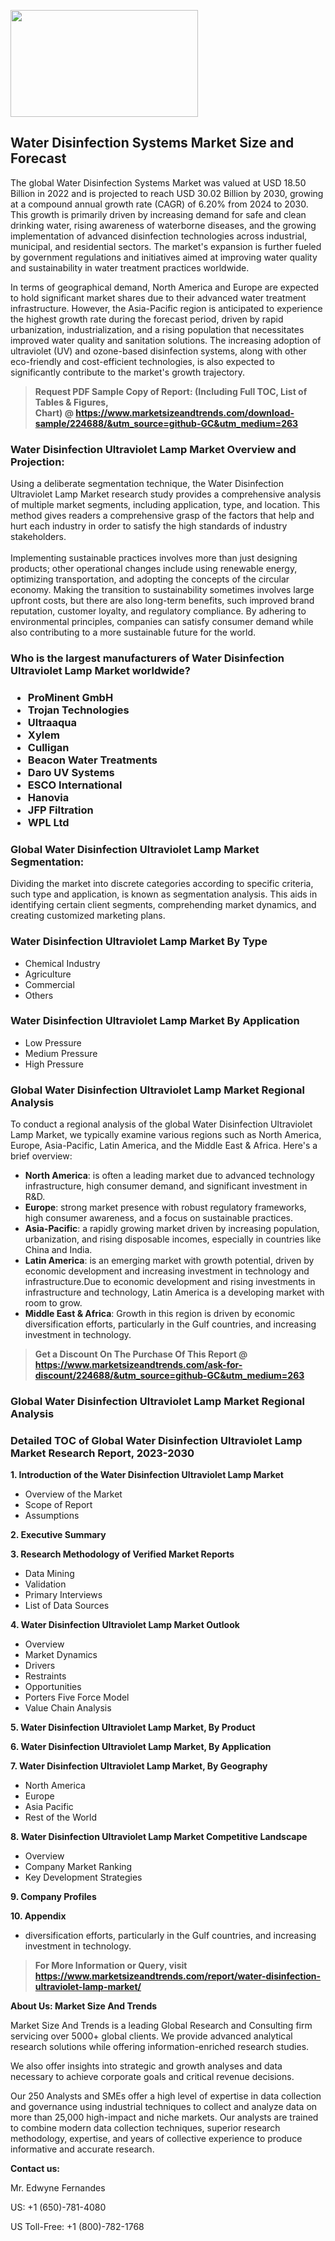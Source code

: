<p><img class="alignnone size-medium wp-image-20088" src="https://ffe5etoiles.com/wp-content/uploads/2024/12/MST1-300x171.png" alt="" width="300" height="171" /></p><h2>Water Disinfection Systems Market Size and Forecast</h2><p>The global Water Disinfection Systems Market was valued at USD 18.50 Billion in 2022 and is projected to reach USD 30.02 Billion by 2030, growing at a compound annual growth rate (CAGR) of 6.20% from 2024 to 2030. This growth is primarily driven by increasing demand for safe and clean drinking water, rising awareness of waterborne diseases, and the growing implementation of advanced disinfection technologies across industrial, municipal, and residential sectors. The market's expansion is further fueled by government regulations and initiatives aimed at improving water quality and sustainability in water treatment practices worldwide.</p><p>In terms of geographical demand, North America and Europe are expected to hold significant market shares due to their advanced water treatment infrastructure. However, the Asia-Pacific region is anticipated to experience the highest growth rate during the forecast period, driven by rapid urbanization, industrialization, and a rising population that necessitates improved water quality and sanitation solutions. The increasing adoption of ultraviolet (UV) and ozone-based disinfection systems, along with other eco-friendly and cost-efficient technologies, is also expected to significantly contribute to the market's growth trajectory.</p></p><blockquote id="" class=""><strong>Request PDF Sample Copy of Report: (Including Full TOC, List of Tables &amp; Figures, Chart)&nbsp;@&nbsp;<strong><a href="https://www.marketsizeandtrends.com/download-sample/224688/&utm_source=github-GC&utm_medium=263" target="_blank">https://www.marketsizeandtrends.com/download-sample/224688/&utm_source=github-GC&utm_medium=263</a></strong></strong></blockquote><h3 id="" class="">Water Disinfection Ultraviolet Lamp Market&nbsp;Overview and Projection:</h3><p id="" class="">Using a deliberate segmentation technique, the Water Disinfection Ultraviolet Lamp Market research study provides a comprehensive analysis of multiple market segments, including application, type, and location. This method gives readers a comprehensive grasp of the factors that help and hurt each industry in order to satisfy the high standards of industry stakeholders. <br /> <br />Implementing sustainable practices involves more than just designing products; other operational changes include using renewable energy, optimizing transportation, and adopting the concepts of the circular economy. Making the transition to sustainability sometimes involves large upfront costs, but there are also long-term benefits, such improved brand reputation, customer loyalty, and regulatory compliance. By adhering to environmental principles, companies can satisfy consumer demand while also contributing to a more sustainable future for the world.</p><h3 id="" class="">Who is the largest manufacturers of&nbsp;Water Disinfection Ultraviolet Lamp Market worldwide?</h3><h3 class=""><p><ul><li>ProMinent GmbH </li><li> Trojan Technologies </li><li> Ultraaqua </li><li> Xylem </li><li> Culligan </li><li> Beacon Water Treatments </li><li> Daro UV Systems </li><li> ESCO International </li><li> Hanovia </li><li> JFP Filtration </li><li> WPL Ltd</li></ul></p></h3><h3 id="" class="">Global&nbsp;Water Disinfection Ultraviolet Lamp Market Segmentation:</h3><p id="" class="">Dividing the market into discrete categories according to specific criteria, such type and application, is known as segmentation analysis. This aids in identifying certain client segments, comprehending market dynamics, and creating customized marketing plans.</p><h3 id="" class="">Water Disinfection Ultraviolet Lamp Market&nbsp;By Type</h3><p><p><ul><li>Chemical Industry</li><li> Agriculture</li><li> Commercial</li><li> Others</p></li></ul></p></p><h3 id="" class="">Water Disinfection Ultraviolet Lamp Market&nbsp;By Application</h3><p class=""><p><ul><li>Low Pressure</li><li> Medium Pressure</li><li> High Pressure</li></ul></p></p><h3 id="" class="">Global Water Disinfection Ultraviolet Lamp Market Regional Analysis</h3><p id="" class="">To conduct a regional analysis of the global Water Disinfection Ultraviolet Lamp Market, we typically examine various regions such as North America, Europe, Asia-Pacific, Latin America, and the Middle East &amp; Africa. Here's a brief overview:</p><ul><li><strong>North America</strong>: is often a leading market due to advanced technology infrastructure, high consumer demand, and significant investment in R&amp;D.</li><li><strong>Europe</strong>: strong market presence with robust regulatory frameworks, high consumer awareness, and a focus on sustainable practices.</li><li><strong>Asia-Pacific</strong>: a rapidly growing market driven by increasing population, urbanization, and rising disposable incomes, especially in countries like China and India.</li><li><strong>Latin America</strong>: is an emerging market with growth potential, driven by economic development and increasing investment in technology and infrastructure.Due to economic development and rising investments in infrastructure and technology, Latin America is a developing market with room to grow.</li><li><strong>Middle East &amp; Africa</strong>: Growth in this region is driven by economic diversification efforts, particularly in the Gulf countries, and increasing investment in technology.</li></ul><blockquote id="" class=""><strong>Get a Discount On The Purchase Of This Report @ <strong><a href="https://www.marketsizeandtrends.com/ask-for-discount/224688/&utm_source=github-GC&utm_medium=263" target="_blank">https://www.marketsizeandtrends.com/ask-for-discount/224688/&utm_source=github-GC&utm_medium=263</a></strong></strong></blockquote><h3 id="" class="">Global Water Disinfection Ultraviolet Lamp Market Regional Analysis</h3><h3 id="" class="">Detailed TOC of Global Water Disinfection Ultraviolet Lamp Market Research Report, 2023-2030</h3><p id="" class=""><strong>1. Introduction of the Water Disinfection Ultraviolet Lamp Market</strong></p><ul><li>Overview of the Market</li><li>Scope of Report</li><li>Assumptions</li></ul><p id="" class=""><strong>2. Executive Summary</strong></p><p id="" class=""><strong>3. Research Methodology of Verified Market Reports</strong></p><ul><li>Data Mining</li><li>Validation</li><li>Primary Interviews</li><li>List of Data Sources</li></ul><p id="" class=""><strong>4. Water Disinfection Ultraviolet Lamp Market Outlook</strong></p><ul><li>Overview</li><li>Market Dynamics</li><li>Drivers</li><li>Restraints</li><li>Opportunities</li><li>Porters Five Force Model</li><li>Value Chain Analysis</li></ul><p id="" class=""><strong>5. Water Disinfection Ultraviolet Lamp Market, By Product</strong></p><p id="" class=""><strong>6. Water Disinfection Ultraviolet Lamp Market, By Application</strong></p><p id="" class=""><strong>7. Water Disinfection Ultraviolet Lamp Market, By Geography</strong></p><ul><li>North America</li><li>Europe</li><li>Asia Pacific</li><li>Rest of the World</li></ul><p id="" class=""><strong>8. Water Disinfection Ultraviolet Lamp Market Competitive Landscape</strong></p><ul><li>Overview</li><li>Company Market Ranking</li><li>Key Development Strategies</li></ul><p id="" class=""><strong>9. Company Profiles</strong></p><p id="" class=""><strong>10. Appendix</strong></p><ul><li>diversification efforts, particularly in the Gulf countries, and increasing investment in technology.</li></ul><blockquote id="" class=""><strong>For More Information or Query, visit <strong><strong><a href="https://www.marketsizeandtrends.com/report/water-disinfection-ultraviolet-lamp-market/" target="_blank">https://www.marketsizeandtrends.com/report/water-disinfection-ultraviolet-lamp-market/</a></strong></strong></strong></blockquote><p id="" class=""><strong>About Us: Market Size And Trends</strong></p><p id="" class="">Market Size And Trends is a leading Global Research and Consulting firm servicing over 5000+ global clients. We provide advanced analytical research solutions while offering information-enriched research studies.</p><p id="" class="">We also offer insights into strategic and growth analyses and data necessary to achieve corporate goals and critical revenue decisions.</p><p id="" class="">Our 250 Analysts and SMEs offer a high level of expertise in data collection and governance using industrial techniques to collect and analyze data on more than 25,000 high-impact and niche markets. Our analysts are trained to combine modern data collection techniques, superior research methodology, expertise, and years of collective experience to produce informative and accurate research.</p><p id="" class=""><strong>Contact us:</strong></p><p id="" class="">Mr. Edwyne Fernandes</p><p id="" class="">US: +1 (650)-781-4080</p><p id="" class="">US Toll-Free: +1 (800)-782-1768</p>
